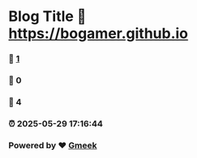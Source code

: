 # Blog Title :link: https://bogamer.github.io
### :page_facing_up: [1](http://blog.meekdai.com/tag.html) 
### :speech_balloon: 0 
### :hibiscus: 4 
### :alarm_clock: 2025-05-29 17:16:44 
### Powered by :heart: [Gmeek](https://github.com/Meekdai/Gmeek)
